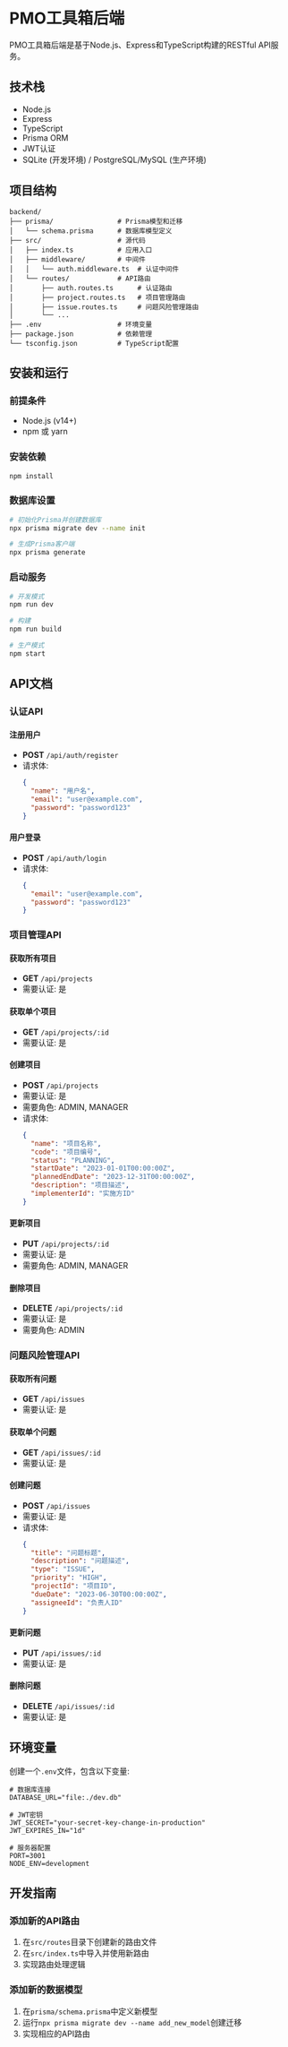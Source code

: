 # PMO工具箱后端

PMO工具箱后端是基于Node.js、Express和TypeScript构建的RESTful API服务。

## 技术栈

- Node.js
- Express
- TypeScript
- Prisma ORM
- JWT认证
- SQLite (开发环境) / PostgreSQL/MySQL (生产环境)

## 项目结构

```
backend/
├── prisma/                # Prisma模型和迁移
│   └── schema.prisma      # 数据库模型定义
├── src/                   # 源代码
│   ├── index.ts           # 应用入口
│   ├── middleware/        # 中间件
│   │   └── auth.middleware.ts  # 认证中间件
│   └── routes/            # API路由
│       ├── auth.routes.ts      # 认证路由
│       ├── project.routes.ts   # 项目管理路由
│       ├── issue.routes.ts     # 问题风险管理路由
│       └── ...
├── .env                   # 环境变量
├── package.json           # 依赖管理
└── tsconfig.json          # TypeScript配置
```

## 安装和运行

### 前提条件

- Node.js (v14+)
- npm 或 yarn

### 安装依赖

```bash
npm install
```

### 数据库设置

```bash
# 初始化Prisma并创建数据库
npx prisma migrate dev --name init

# 生成Prisma客户端
npx prisma generate
```

### 启动服务

```bash
# 开发模式
npm run dev

# 构建
npm run build

# 生产模式
npm start
```

## API文档

### 认证API

#### 注册用户
- **POST** `/api/auth/register`
- 请求体:
  ```json
  {
    "name": "用户名",
    "email": "user@example.com",
    "password": "password123"
  }
  ```

#### 用户登录
- **POST** `/api/auth/login`
- 请求体:
  ```json
  {
    "email": "user@example.com",
    "password": "password123"
  }
  ```

### 项目管理API

#### 获取所有项目
- **GET** `/api/projects`
- 需要认证: 是

#### 获取单个项目
- **GET** `/api/projects/:id`
- 需要认证: 是

#### 创建项目
- **POST** `/api/projects`
- 需要认证: 是
- 需要角色: ADMIN, MANAGER
- 请求体:
  ```json
  {
    "name": "项目名称",
    "code": "项目编号",
    "status": "PLANNING",
    "startDate": "2023-01-01T00:00:00Z",
    "plannedEndDate": "2023-12-31T00:00:00Z",
    "description": "项目描述",
    "implementerId": "实施方ID"
  }
  ```

#### 更新项目
- **PUT** `/api/projects/:id`
- 需要认证: 是
- 需要角色: ADMIN, MANAGER

#### 删除项目
- **DELETE** `/api/projects/:id`
- 需要认证: 是
- 需要角色: ADMIN

### 问题风险管理API

#### 获取所有问题
- **GET** `/api/issues`
- 需要认证: 是

#### 获取单个问题
- **GET** `/api/issues/:id`
- 需要认证: 是

#### 创建问题
- **POST** `/api/issues`
- 需要认证: 是
- 请求体:
  ```json
  {
    "title": "问题标题",
    "description": "问题描述",
    "type": "ISSUE",
    "priority": "HIGH",
    "projectId": "项目ID",
    "dueDate": "2023-06-30T00:00:00Z",
    "assigneeId": "负责人ID"
  }
  ```

#### 更新问题
- **PUT** `/api/issues/:id`
- 需要认证: 是

#### 删除问题
- **DELETE** `/api/issues/:id`
- 需要认证: 是

## 环境变量

创建一个`.env`文件，包含以下变量:

```
# 数据库连接
DATABASE_URL="file:./dev.db"

# JWT密钥
JWT_SECRET="your-secret-key-change-in-production"
JWT_EXPIRES_IN="1d"

# 服务器配置
PORT=3001
NODE_ENV=development
```

## 开发指南

### 添加新的API路由

1. 在`src/routes`目录下创建新的路由文件
2. 在`src/index.ts`中导入并使用新路由
3. 实现路由处理逻辑

### 添加新的数据模型

1. 在`prisma/schema.prisma`中定义新模型
2. 运行`npx prisma migrate dev --name add_new_model`创建迁移
3. 实现相应的API路由